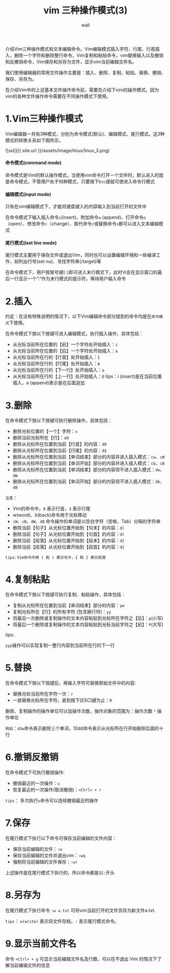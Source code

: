 ﻿---
layout: post
title: vim 三种操作模式(3)  #标题
tagline: 介绍Vim三种操作模式和文本编辑命令
category: linux      #分类
author: wali    #作者
tag: vim     #标签
ghurl:        #github url
ghurl_zip:    #github zip下载
comments: true

post_nav: ["1.Vim三种操作模式","2.插入","3.删除","4.复制粘贴","5.替换","6.撤销反撤销","7.保存","8.另存为","9.显示当前文件名"]
group_tag: vim 技巧
---

介绍Vim三种操作模式和文本编辑命令。Vim编辑模式插入字符，行尾、行首插入，删除一个字符和删除整行命令，Vim复制和粘贴命令，vim替换输入以及撤销和反撤销命令，Vim保存和另存为文件，显示vim当前编辑文件名。

我们使用编辑器的常用文件操作主要是：插入、删除、复制、粘贴、替换、撤销、保存、另存为。

在介绍Vim中的上述基本文件操作命令前，需要先介绍下vim的操作模式。因为vim的各种文件操作命令需要在不同操作模式下使用。


# 1.Vim三种操作模式

Vim编辑器一共有3种模式，分别为命令模式(默认)、编辑模式、尾行模式。这3种模式的转换关系如下图所示。

![ssl]({{ site.url }}/assets/image/linux/linux_3.png)

#### 命令模式(command mode)

命令模式是Vim的默认操作模式，当使用vim命令打开一个文件时，默认进入的就是命令模式。不管用户处于何种模式，只要按下`Esc`键就可使进入命令行模式

#### 编辑模式(input mode)

只有在vim编辑模式下，才能将键盘键入的内容输入到当前打开的文件中

在命令模式下输入插入命令`i`(insert)、附加命令`a` (append)、打开命令`o`（open）、修改命令`c`（change）、取代命令`r`或替换命令`s`都可以进入文本编辑模式

#### 尾行模式(last line mode)

尾行模式主要用于保存文件或退出Vim，同时也可以设置编辑环境和一些编译工作，如列出行号(set nu)、寻找字符串(/target)等

在命令模式下，用户按冒号键(`:`)即可进入末行模式下，此时Vi会在显示窗口的最后一行显示一个”:“作为末行模式的提示符，等待用户输入命令


# 2.插入

约定：在没有特殊说明的情况下，以下Vim编辑命令部分提到的命令均是在`命令模式`下使用。

在命令模式下按以下按键可进入编辑模式，执行插入操作，具体包括：

- 从光标当前所在位置的【前】一个字符处开始插入：`i`
- 从光标当前所在位置的【后】一个字符处开始插入：`a`
- 从光标当前所在行的【行首】处开始插入：`I`
- 从光标当前所在行的【行尾】处开始插入：`A`
- 从光标当前所在行的【下一行】处开始插入：`o`
- 从光标当前所在行的【上一行】处开始插入：`O`
tips：i (insert)是在当前位置插入，a (append)表示是在后面追加

# 3.删除

在命令模式下按以下按键可执行删除操作，具体包括：

- 删除光标位置的【一个】字符：`x`
- 删除当前光标所在【行】：`dd`
- 删除从光标所在位置到当前【行首】的内容：`d0`
- 删除从光标所在位置到当前【行尾】的内容：`d$`
- 删除从光标所在位置到当前【单词结束】部分的内容并进入插入模式：`cw`、`cW`
- 删除从光标所在位置到当前【单词开始】部分的内容并进入插入模式：`cb`、`cB`
- 删除从光标所在位置到当前【单词结束】部分的内容但不进入插入模式：`dw`、`dW`
- 删除从光标所在位置到当前【单词开始】部分的内容但不进入插入模式：`db`、`dB`

`注意`：
- Vim的命令中，`0` 表示行首，`$` 表示行尾
- w(word)、b(back)命令用于光标移动
- `cW`、`cB`、`dW`、`dB` 命令操作的单词是以空白字符（空格、Tab）分隔的字符串
- 删除当前【句子】从光标位置开始到【句末】的内容：`d)`
- 删除当前【句子】从光标位置开始到【句首】的内容：`d(`
- 删除当前【段落】从光标位置开始到【段末】的内容：`d}`
- 删除当前【段落】从光标位置开始到【段首】的内容：`d{`

`tips`:
`Vim命令中用 ( 和 ) 表示句子，{ 和 } 表示段落`

# 4.复制粘贴
在命令模式下按以下按键可执行复制、粘贴操作，具体包括：

- 复制从光标所在位置到当前【单词结束】部分的内容：`yw`
- 复制光标所在【行】的所有字符 (包含换行符)：`yy`
- 将最后一次删除或复制操作的文本内容粘贴到光标所在字符之【后】：`p`(小写)
- 将最后一个删除或复制操作的文本内容粘贴到光标当前字符之【前】：`P`(大写)

tips:

`yyp`操作可以实现复制一整行内容到当前所在行的下一行

# 5.替换

在命令模式下按以下按键后，再输入字符可替换原始文件中的内容:

- 替换光标当前所在字符一次：`r`
- 一直替换光标所在字符，直到按下[ESC]键为止：`R`

删除、复制操作的操作单位可以加操作次数，操作对象的范围为：操作次数 `*` 操作单位

`例如`：`d3w`命令表示删除三个单词，10dd命令表示从光标所在行开始删除后面的十行

# 6.撤销反撤销

在命令模式下可执行撤销操作:

- 撤销最近的一次操作：`u`
- 恢复最近的一次操作(取消撤销)：`<Ctrl> + r`

`tips`：
多次执行`u`命令可以连续撤销最近的操作

# 7.保存

在尾行模式下执行以下命令可保存当前编辑的文件内容：

- 保存当前编辑的文件：`:w`
- 保存当前编辑的文件并退出vim：`:wq`
- 强制将当前编辑的文件保存：`:w!`

上述操作是在尾行模式下执行的，所以命令都是以`:`开头

# 8.另存为

在尾行模式下执行命令 `:w a.txt` 可将vim当前打开的文件另存为新文件a.txt.

`tips`：
`w(write)` 表示将文件存档，`:` 表示尾行模式命令。

# 9.显示当前文件名

命令 `<Ctrl> + g` 可显示当前编辑文件名及行数，可以在不退出 Vim 的情况下了解当前编辑文件的信息































































































































































































